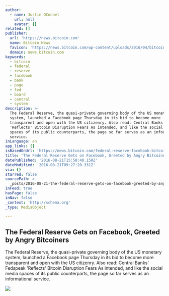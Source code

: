 ```yaml
---
author:
  - name: Justin OConnel
    url: null
    avatar: {}
related: []
publisher:
  url: 'https://news.bitcoin.com'
  name: Bitcoin News
  favicon: 'https://news.bitcoin.com/wp-content/uploads/2016/04/bitcoin_fav.png'
  domain: news.bitcoin.com
keywords:
  - bitcoin
  - federal
  - reserve
  - facebook
  - bank
  - page
  - fed
  - board
  - central
  - system
description: >-
  The Federal Reserve, the quasi-private governing body of the US monetary
  system, launched a Facebook page Thursday in its bid to become more
  transparent and open with the US citizenry. Also read: Central Banks' Fedspeak
  'Reflects' Bitcoin Disruption Fears As intended, and like the social media
  spaces of its public counterparts, the page so far serves as an informational
  service.
inLanguage: en
app_links: []
isBasedOnUrl: 'https://news.bitcoin.com/federal-reserve-facebook-bitcoin/'
title: 'The Federal Reserve Gets on Facebook, Greeted by Angry Bitcoiners'
datePublished: '2016-08-21T15:58:40.150Z'
dateModified: '2016-08-21T09:27:20.331Z'
via: {}
starred: false
sourcePath: >-
  _posts/2016-08-21-the-federal-reserve-gets-on-facebook-greeted-by-angry-bitco.md
inFeed: true
hasPage: false
inNav: false
_context: 'http://schema.org'
_type: MediaObject

---
```

<article style=""><h1>The Federal Reserve Gets on Facebook, Greeted by Angry Bitcoiners</h1><p>The Federal Reserve, the quasi-private governing body of the US monetary system, launched a Facebook page Thursday in its bid to become more transparent and open with the US citizenry. Also read: Central Banks' Fedspeak 'Reflects' Bitcoin Disruption Fears As intended, and like the social media spaces of its public counterparts, the page so far serves as an informational service.</p><img src="https://news.bitcoin.com/wp-content/uploads/2016/08/Fed-system-1024x538.jpg" /></article>